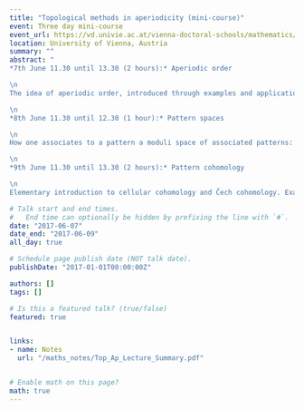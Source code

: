 ```yaml
---
title: "Topological methods in aperiodicity (mini-course)"
event: Three day mini-course
event_url: https://vd.univie.ac.at/vienna-doctoral-schools/mathematics/activities/events/
location: University of Vienna, Austria
summary: ""
abstract: "
*7th June 11.30 until 13.30 (2 hours):* Aperiodic order

\n
The idea of aperiodic order, introduced through examples and applications. The two main approaches to constructing aperiodic patterns: substitution and the cut and project method. Interactions of aperiodic order and number theory through the cut and project method, and selected review of some more general directions in the field of aperiodic order.

\n
*8th June 11.30 until 12.30 (1 hour):* Pattern spaces

\n
How one associates to a pattern a moduli space of associated patterns: the translational hull of an FLC pattern. Basic topological and dynamical properties of the translational hull. Presentations as inverse limits of approximants.

\n
*9th June 11.30 until 13.30 (2 hours):* Pattern cohomology

\n
Elementary introduction to cellular cohomology and Čech cohomology. Example computations of Čech cohomology groups of some pattern spaces, along with discussion of more general approaches. Visualising pattern cohomology through pattern equivariance. Applications of pattern cohomology and discussion on future directions and open problems."

# Talk start and end times.
#   End time can optionally be hidden by prefixing the line with `#`.
date: "2017-06-07"
date_end: "2017-06-09"
all_day: true

# Schedule page publish date (NOT talk date).
publishDate: "2017-01-01T00:00:00Z"

authors: []
tags: []

# Is this a featured talk? (true/false)
featured: true


links:
- name: Notes
  url: "/maths_notes/Top_Ap_Lecture_Summary.pdf"


# Enable math on this page?
math: true
---
```


